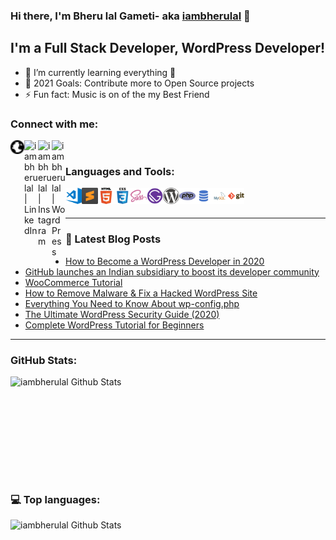 
### Hi there, I'm Bheru lal Gameti- aka [iambherulal][website] 👋

  

## I'm a Full Stack Developer, WordPress Developer!

- 🌱 I’m currently learning everything 🤣
- 🥅 2021 Goals: Contribute more to Open Source projects
- ⚡ Fun fact: Music is on of the my Best Friend

  

### Connect with me:
[<img align="left" alt="iambherulal" width="22px" src="https://raw.githubusercontent.com/iconic/open-iconic/master/svg/globe.svg" />][website]

[<img align="left" alt="iambherulal | LinkedIn" width="22px" src="https://cdn.jsdelivr.net/npm/simple-icons@v3/icons/linkedin.svg" />][linkedin]

[<img align="left" alt="iambherulal | Instagram" width="22px" src="https://cdn.jsdelivr.net/npm/simple-icons@v3/icons/instagram.svg" />][instagram]

[<img align="left" alt="iambherulal | WordPress" width="22px" src="https://cdn.jsdelivr.net/npm/simple-icons@v3/icons/wordpress.svg" />][wordpress]

  
  <br />

  
### Languages and Tools:

  <img align="left" alt="Visual Studio Code" width="26px" src="https://raw.githubusercontent.com/github/explore/80688e429a7d4ef2fca1e82350fe8e3517d3494d/topics/visual-studio-code/visual-studio-code.png" />
<img align="left" alt="Sublime" width="26px" src="https://raw.githubusercontent.com/github/explore/80688e429a7d4ef2fca1e82350fe8e3517d3494d/topics/sublime-text/sublime-text.png" />
  
<img align="left" alt="HTML5" width="26px" src="https://raw.githubusercontent.com/github/explore/80688e429a7d4ef2fca1e82350fe8e3517d3494d/topics/html/html.png" />

<img align="left" alt="CSS3" width="26px" src="https://raw.githubusercontent.com/github/explore/80688e429a7d4ef2fca1e82350fe8e3517d3494d/topics/css/css.png" />

<img align="left" alt="Sass" width="26px" src="https://raw.githubusercontent.com/github/explore/80688e429a7d4ef2fca1e82350fe8e3517d3494d/topics/sass/sass.png" />

<img align="left" alt="Gatsby" width="26px" src="https://raw.githubusercontent.com/github/explore/e94815998e4e0713912fed477a1f346ec04c3da2/topics/gatsby/gatsby.png" />

<img align="left" alt="wordpress" width="26px" src="https://raw.githubusercontent.com/github/explore/80688e429a7d4ef2fca1e82350fe8e3517d3494d/topics/wordpress/wordpress.png" />

<img align="left" alt="PHP" width="26px" src="https://raw.githubusercontent.com/github/explore/ccc16358ac4530c6a69b1b80c7223cd2744dea83/topics/php/php.png" />

<img align="left" alt="SQL" width="26px" src="https://raw.githubusercontent.com/github/explore/80688e429a7d4ef2fca1e82350fe8e3517d3494d/topics/sql/sql.png" />

<img align="left" alt="MySQL" width="26px" src="https://raw.githubusercontent.com/github/explore/80688e429a7d4ef2fca1e82350fe8e3517d3494d/topics/mysql/mysql.png" />

<img align="left" alt="Git" width="26px" src="https://raw.githubusercontent.com/github/explore/80688e429a7d4ef2fca1e82350fe8e3517d3494d/topics/git/git.png" />
<br />

<br />

---

### 📕 Latest Blog Posts

<!-- BLOG-POST-LIST:START -->
- [How to Become a WordPress Developer in 2020](https://thewindowszone.com/how-to-become-wordpress-developer/)
-   [GitHub launches an Indian subsidiary to boost its developer community](https://thewindowszone.com/announcing-github-india/)
-  [WooCommerce Tutorial](https://thewindowszone.com/woocommerce-tutorial/)
-  [How to Remove Malware & Fix a Hacked WordPress Site](https://thewindowszone.com/how-to-find-a-backdoor-in-a-hacked-wordpress-site-and-fix-it/)
-  [Everything You Need to Know About wp-config.php](https://thewindowszone.com/wp-config-php/)
- [The Ultimate WordPress Security Guide (2020)](https://thewindowszone.com/how-to-secure-wordpress/)
- [Complete WordPress Tutorial for Beginners](https://thewindowszone.com/wordpress-tutorial/)

<!-- BLOG-POST-LIST:END -->

---
### GitHub Stats:
<img  align="left"  alt="iambherulal Github Stats"  src="https://github-readme-stats.vercel.app/api?username=iambherulal&show_icons=true&hide_border=true&count_private=true&theme=radical" />

<br><br><br /><br /><br /><br>
---
  ### 💻 Top languages:
  <img  align="left"  alt="iambherulal Github Stats"  src="https://github-readme-stats.vercel.app/api/top-langs/?username=iambherulal&theme=radical" />
<br><br><br /><br />

[website]: https://iambherulal.github.io
[instagram]: https://www.instagram.com/iambherulal/
[linkedin]: https://www.linkedin.com/in/iambherulal/
[wordpress]: https://profiles.wordpress.org/iambherulal

